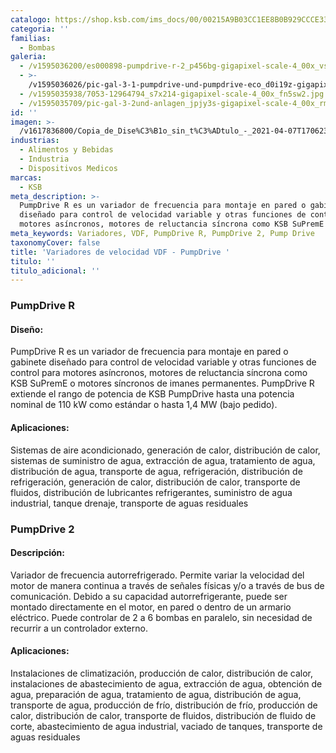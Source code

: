 ```yaml
---
catalogo: https://shop.ksb.com/ims_docs/00/00215A9B03CC1EE8B0B929CCCE3315D6.pdf
categoria: ''
familias:
  - Bombas
galeria:
  - /v1595036200/es000898-pumpdrive-r-2_p456bg-gigapixel-scale-4_00x_vsydnt.png
  - >-
    /v1595036026/pic-gal-3-1-pumpdrive-und-pumpdrive-eco_d0i19z-gigapixel-scale-4_00x_m0n1fe.jpg
  - /v1595035938/7053-12964794_s7x214-gigapixel-scale-4_00x_fn5sw2.jpg
  - /v1595035709/pic-gal-3-2und-anlagen_jpjy3s-gigapixel-scale-4_00x_rmdqzv.jpg
id: ''
imagen: >-
  /v1617836800/Copia_de_Dise%C3%B1o_sin_t%C3%ADtulo_-_2021-04-07T170623.952_ioeqzb.png
industrias:
  - Alimentos y Bebidas
  - Industria
  - Dispositivos Medicos
marcas:
  - KSB
meta_description: >-
  PumpDrive R es un variador de frecuencia para montaje en pared o gabinete
  diseñado para control de velocidad variable y otras funciones de control para
  motores asíncronos, motores de reluctancia síncrona como KSB SuPremE
meta_keywords: Variadores, VDF, PumpDrive R, PumpDrive 2, Pump Drive
taxonomyCover: false
title: 'Variadores de velocidad VDF - PumpDrive '
titulo: ''
titulo_adicional: ''
---
```


### **PumpDrive R**

#### **Diseño:**

PumpDrive R es un variador de frecuencia para montaje en pared o gabinete diseñado para control de velocidad variable y otras funciones de control para motores asíncronos, motores de reluctancia síncrona como KSB SuPremE o motores síncronos de imanes permanentes. PumpDrive R extiende el rango de potencia de KSB PumpDrive hasta una potencia nominal de 110 kW como estándar o hasta 1,4 MW (bajo pedido).

#### **Aplicaciones:**

Sistemas de aire acondicionado, generación de calor, distribución de calor, sistemas de suministro de agua, extracción de agua, tratamiento de agua, distribución de agua, transporte de agua, refrigeración, distribución de refrigeración, generación de calor, distribución de calor, transporte de fluidos, distribución de lubricantes refrigerantes, suministro de agua industrial, tanque drenaje, transporte de aguas residuales

### **PumpDrive 2**

#### **Descripción:**

Variador de frecuencia autorrefrigerado. Permite variar la velocidad del motor de manera continua a través de señales físicas y/o a través de bus de comunicación. Debido a su capacidad autorrefrigerante, puede ser montado directamente en el motor, en pared o dentro de un armario eléctrico. Puede controlar de 2 a 6 bombas en paralelo, sin necesidad de recurrir a un controlador externo.

#### **Aplicaciones:**

Instalaciones de climatización, producción de calor, distribución de calor, instalaciones de abastecimiento de agua, extracción de agua, obtención de agua, preparación de agua, tratamiento de agua, distribución de agua, transporte de agua, producción de frío, distribución de frío, producción de calor, distribución de calor, transporte de fluidos, distribución de fluido de corte, abastecimiento de agua industrial, vaciado de tanques, transporte de aguas residuales

